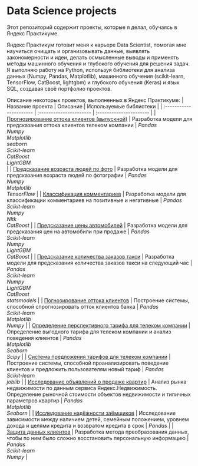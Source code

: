 # Data Science projects
Этот репозиторий содержит проекты, которые я делал, обучаясь в Яндекс Практикуме.


Яндекс Практикум готовит меня к карьере Data Scientist, помогая мне научиться очищать и организовывать данные, выявлять закономерности и идеи, делать осмысленные выводы и применять методы машинного обучения и глубокого обучения для решения задач. Я выполняю работу на Python, используя библиотеки для анализа данных (Numpy, Pandas, Matplotlib), машинного обучения (scikit-learn, TensorFlow, CatBoost, lightgbm) и глубокого обучения (Keras) и язык SQL, создавая своё портфолио проектов.

Описание некоторых проектов, выполненных в Яндекс Практикуме:
| Название проекта | Описание | Используемые библиотеки | 
| :---------------------- | :---------------------- | :---------------------- |
| [Прогнозирование оттока клиентов (выпускной)](telecom) | Разработка модели для предсказания оттока клиентов телеком компании | *Pandas* <br> *Numpy* <br> *Matplotlib* <br> *seaborn* <br> *Scikit-learn* <br> *CatBoost* <br> *LightGBM* <br> |
| [Предсказание возраста людей по фото](age_of_the_photo) | Разработка модели для предсказания возраста людей по фотографии | *Pandas* <br> *Numpy* <br> *Matplotlib* <br> *TensorFlow* |
| [Классификация комментариев](comments_classification) | Разработка модели для классификации комментариев на позитивные и негативные | *Pandas* <br> *Scikit-learn* <br> *Numpy* <br> *Nltk* <br> *CatBoost* |
| [Предсказание цены автомобилей](car_price) | Разработка модели для предсказания цен на автомобили при продаже | *Pandas* <br> *Scikit-learn* <br> *Numpy* <br> *LightGBM* <br> *CatBoost* |
| [Предсказание количества заказов такси](taxi_congestion) | Разработка модели для предсказания количества заказов такси на следующий час | *Pandas* <br> *Scikit-learn* <br> *Numpy* <br> *LightGBM* <br> *CatBoost* <br> *statsmodels* |
| [Погнозирование оттока клиентов](outflow_forecast) | Построение системы, способной спрогнозировать отток клиентов банка | *Pandas* <br> *Scikit-learn* <br> *Matplotlib* <br> *Numpy* |
| [Определение перспективного тарифа для телеком компании](determining_the_best_rate) | Определение выгодного тарифа для телеком компании и анализ поведения клиентов | *Pandas* <br> *Matplotlib* <br> *Seaborn* <br> *Scipy* |
| [Система предложения тарифов для телеком компании](selecting_a_fare) | Построение системы, способной проанализировать поведение клиентов и предложить пользователям новый тариф | *Pandas* <br> *Scikit-learn* <br> *joblib* |
| [Исследование объявлений о продаже квартир](ads_for_the_sale_of_apartments) | Анализ рынка недвижимости по данным сервиса Яндекс.Недвижимость. Определение рыночной стоимости объектов недвижимости и типичных параметров квартир | *Pandas* <br> *Matplotlib* <br> *Seaborn* |
| [Исследование надёжности заёмщиков](reliability_of_borrowers) | Исследование зависимости между наличием детей, семейным положением, уровнем дохода и целями кредита и возвратом кредита в срок | *Pandas* |
| [Защита данных клиентов](data_protection) | Разработка метода преобразования данных, чтобы по ним было сложно восстановить персональную информацию | *Pandas* <br> *Scikit-learn* <br> *Numpy* |
